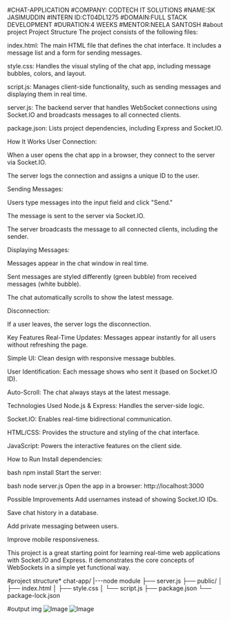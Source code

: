 #CHAT-APPLICATION
#COMPANY: CODTECH IT SOLUTIONS 
#NAME:SK JASIMUDDIN 
#INTERN ID:CT04DL1275 
#DOMAIN:FULL STACK DEVELOPMENT 
#DURATION:4 WEEKS 
#MENTOR:NEELA SANTOSH
#about project
Project Structure
The project consists of the following files:

index.html: The main HTML file that defines the chat interface. It includes a message list and a form for sending messages.

style.css: Handles the visual styling of the chat app, including message bubbles, colors, and layout.

script.js: Manages client-side functionality, such as sending messages and displaying them in real time.

server.js: The backend server that handles WebSocket connections using Socket.IO and broadcasts messages to all connected clients.

package.json: Lists project dependencies, including Express and Socket.IO.

How It Works
User Connection:

When a user opens the chat app in a browser, they connect to the server via Socket.IO.

The server logs the connection and assigns a unique ID to the user.

Sending Messages:

Users type messages into the input field and click "Send."

The message is sent to the server via Socket.IO.

The server broadcasts the message to all connected clients, including the sender.

Displaying Messages:

Messages appear in the chat window in real time.

Sent messages are styled differently (green bubble) from received messages (white bubble).

The chat automatically scrolls to show the latest message.

Disconnection:

If a user leaves, the server logs the disconnection.

Key Features
Real-Time Updates: Messages appear instantly for all users without refreshing the page.

Simple UI: Clean design with responsive message bubbles.

User Identification: Each message shows who sent it (based on Socket.IO ID).

Auto-Scroll: The chat always stays at the latest message.

Technologies Used
Node.js & Express: Handles the server-side logic.

Socket.IO: Enables real-time bidirectional communication.

HTML/CSS: Provides the structure and styling of the chat interface.

JavaScript: Powers the interactive features on the client side.

How to Run
Install dependencies:

bash
npm install
Start the server:

bash
node server.js
Open the app in a browser:
http://localhost:3000

Possible Improvements
Add usernames instead of showing Socket.IO IDs.

Save chat history in a database.

Add private messaging between users.

Improve mobile responsiveness.

This project is a great starting point for learning real-time web applications with Socket.IO and Express. It demonstrates the core concepts of WebSockets in a simple yet functional way. 

#project structure*
chat-app/
|---node module
├── server.js
├── public/
│   ├── index.html
│   ├── style.css
│   └── script.js
├── package.json
└── package-lock.json


#output img
![Image](https://github.com/user-attachments/assets/49b8456a-5a05-4b1a-bc34-3fcceba89de8)
![Image](https://github.com/user-attachments/assets/db26632d-1a73-436c-9b73-7b03bed68b39)


